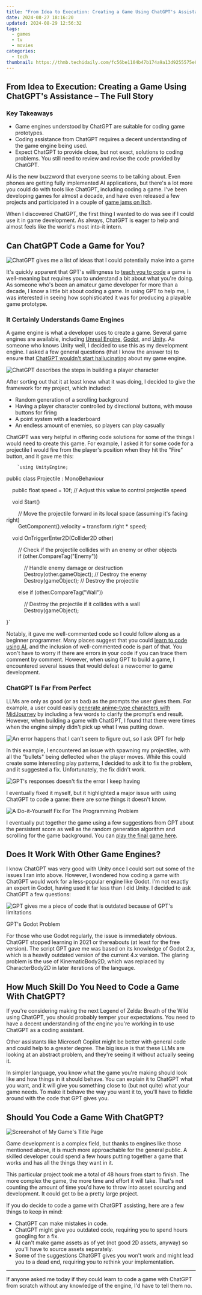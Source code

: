 ```yaml
---
title: "From Idea to Execution: Creating a Game Using ChatGPT's Assistance – The Full Story"
date: 2024-08-27 18:16:20
updated: 2024-08-29 12:56:32
tags:
  - games
  - tv
  - movies
categories:
  - tech
thumbnail: https://thmb.techidaily.com/fc56be1104b47b174a9a13d9255575e8e01dfcc34ec60d7f7f9e3cbb3a84553c.jpg
---
```


## From Idea to Execution: Creating a Game Using ChatGPT's Assistance – The Full Story

### Key Takeaways

* Game engines understood by ChatGPT are suitable for coding game prototypes.
* Coding assistance from ChatGPT requires a decent understanding of the game engine being used.
* Expect ChatGPT to provide close, but not exact, solutions to coding problems. You still need to review and revise the code provided by ChatGPT.

 AI is the new buzzword that everyone seems to be talking about. Even phones are getting fully implemented AI applications, but there's a lot more you could do with tools like ChatGPT, including coding a game. I've been developing games for almost a decade, and have even released a few projects and participated in a couple of [game jams on Itch](https://itch.io/jams).

 When I discovered ChatGPT, the first thing I wanted to do was see if I could use it in game development. As always, ChatGPT is eager to help and almost feels like the world's most into-it intern.

##  Can ChatGPT Code a Game for You?

![ChatGPT gives me a list of ideas that I could potentially make into a game](https://static1.howtogeekimages.com/wordpress/wp-content/uploads/2024/05/screenshot-1.png) 

 It's quickly apparent that GPT's willingness to [teach you to code](https://fox-helps.techidaily.com/navigating-gif-storage-and-use-in-the-digital-age-iphone/) a game is well-meaning but requires you to understand a bit about what you're doing. As someone who's been an amateur game developer for more than a decade, I know a little bit about coding a game. In using GPT to help me, I was interested in seeing how sophisticated it was for producing a playable game prototype.

###  It Certainly Understands Game Engines

 A game engine is what a developer uses to create a game. Several game engines are available, including [Unreal Engine](https://www.unrealengine.com/en-US), [Godot](https://godotengine.org/), and [Unity](https://unity.com/). As someone who knows Unity well, I decided to use this as my development engine. I asked a few general questions (that I know the answer to) to ensure that [ChatGPT wouldn't start hallucinating](https://audio-shaping.techidaily.com/strategies-for-minimizing-large-scale-video-and-audio-data/) about my game engine.

![ChatGPT describes the steps in building a player character](https://static1.howtogeekimages.com/wordpress/wp-content/uploads/2024/05/chatgpt-seems-to-know-some-stuff-1.png) 

 After sorting out that it at least knew what it was doing, I decided to give the framework for my project, which included:

* Random generation of a scrolling background
* Having a player character controlled by directional buttons, with mouse buttons for firing
* A point system with a leaderboard
* An endless amount of enemies, so players can play casually

 ChatGPT was very helpful in offering code solutions for some of the things I would need to create this game. For example, I asked it for some code for a projectile I would fire from the player's position when they hit the "Fire" button, and it gave me this:

        `using UnityEngine;  
  
public class Projectile : MonoBehaviour  

    public float speed = 10f; // Adjust this value to control projectile speed  
  
    void Start()  

        // Move the projectile forward in its local space (assuming it's facing right)  
        GetComponent<Rigidbody2D>().velocity = transform.right * speed;  

  
    void OnTriggerEnter2D(Collider2D other)  

        // Check if the projectile collides with an enemy or other objects  
        if (other.CompareTag("Enemy"))  

            // Handle enemy damage or destruction  
            Destroy(other.gameObject); // Destroy the enemy  
            Destroy(gameObject); // Destroy the projectile  

        else if (other.CompareTag("Wall"))  

            // Destroy the projectile if it collides with a wall  
            Destroy(gameObject);  


}`
    
 Notably, it gave me well-commented code so I could follow along as a beginner programmer. Many places suggest that you could [learn to code using AI](https://learntocodewith.me/resources/ai-coding/), and the inclusion of well-commented code is part of that. You won't have to worry if there are errors in your code if you can trace them comment by comment. However, when using GPT to build a game, I encountered several issues that would defeat a newcomer to game development.

###  ChatGPT Is Far From Perfect

 LLMs are only as good (or as bad) as the prompts the user gives them. For example, a user could easily [generate anime-type characters with MidJourney](https://some-tips.techidaily.com/new-ultimate-strategies-pinterest-to-mp3-migration-guide/) by including a few words to clarify the prompt's end result. However, when building a game with ChatGPT, I found that there were times when the engine simply didn't pick up what I was putting down.

![An error happens that I can't seem to figure out, so I ask GPT for help](https://static1.howtogeekimages.com/wordpress/wp-content/uploads/2024/05/a-wild-unexpected-behavior-appears.png) 

 In this example, I encountered an issue with spawning my projectiles, with all the "bullets" being deflected when the player moves. While this could create some interesting play patterns, I decided to ask it to fix the problem, and it suggested a fix. Unfortunately, the fix didn't work.

![GPT's responses doesn't fix the error I keep having](https://static1.howtogeekimages.com/wordpress/wp-content/uploads/2024/05/the-error-is-still-there.png) 

 I eventually fixed it myself, but it highlighted a major issue with using ChatGPT to code a game: there are some things it doesn't know.

![A Do-it-Yourself Fix For The Programming Problem](https://static1.howtogeekimages.com/wordpress/wp-content/uploads/2024/05/diy-fix.png) 

 I eventually put together the game using a few suggestions from GPT about the persistent score as well as the random generation algorithm and scrolling for the game background. You can [play the final game here](https://zandoliearts.itch.io/the-unfriendly-skies).

##  Does It Work With Other Game Engines?

 I know ChatGPT was very good with Unity once I could sort out some of the issues I ran into above. However, I wondered how coding a game with ChatGPT would work for a less-popular engine like Godot. I'm not exactly an expert in Godot, having used it far less than I did Unity. I decided to ask ChatGPT a few questions:

![GPT gives me a piece of code that is outdated because of GPT's limitations](https://static1.howtogeekimages.com/wordpress/wp-content/uploads/2024/05/gpt-s-godot-problem-1.png) 

GPT's Godot Problem

 For those who use Godot regularly, the issue is immediately obvious. ChatGPT stopped learning in 2021 or thereabouts (at least for the free version). The script GPT gave me was based on its knowledge of Godot 2.x, which is a heavily outdated version of the current 4.x version. The glaring problem is the use of KinematicBody2D, which was replaced by CharacterBody2D in later iterations of the language.

##  How Much Skill Do You Need to Code a Game With ChatGPT?

 If you're considering making the next Legend of Zelda: Breath of the Wild using ChatGPT, you should probably temper your expectations. You need to have a decent understanding of the engine you're working in to use ChatGPT as a coding assistant.

 Other assistants like Microsoft Copilot might be better with general code and could help to a greater degree. The big issue is that these LLMs are looking at an abstract problem, and they're seeing it without actually seeing it.

 In simpler language, you know what the game you're making should look like and how things in it should behave. You can explain it to ChatGPT what you want, and it will give you something close to (but not quite) what your game needs. To make it behave the way you want it to, you'll have to fiddle around with the code that GPT gives you.

##  Should You Code a Game With ChatGPT?

![Screenshot of My Game's Title Page](https://static1.howtogeekimages.com/wordpress/wp-content/uploads/2024/05/screen-1-1.jpg) 

 Game development is a complex field, but thanks to engines like those mentioned above, it is much more approachable for the general public. A skilled developer could spend a few hours putting together a game that works and has all the things they want in it.

 This particular project took me a total of 48 hours from start to finish. The more complex the game, the more time and effort it will take. That's not counting the amount of time you'd have to throw into asset sourcing and development. It could get to be a pretty large project.

 If you do decide to code a game with ChatGPT assisting, here are a few things to keep in mind:

* ChatGPT can make mistakes in code.
* ChatGPT might give you outdated code, requiring you to spend hours googling for a fix.
* AI can't make game assets as of yet (not good 2D assets, anyway) so you'll have to source assets separately.
* Some of the suggestions ChatGPT gives you won't work and might lead you to a dead end, requiring you to rethink your implementation.

---

 If anyone asked me today if they could learn to code a game with ChatGPT from scratch without any knowledge of the engine, I'd have to tell them no.

<ins class="adsbygoogle"
     style="display:block"
     data-ad-format="autorelaxed"
     data-ad-client="ca-pub-7571918770474297"
     data-ad-slot="1223367746"></ins>



<ins class="adsbygoogle"
     style="display:block"
     data-ad-client="ca-pub-7571918770474297"
     data-ad-slot="8358498916"
     data-ad-format="auto"
     data-full-width-responsive="true"></ins>
